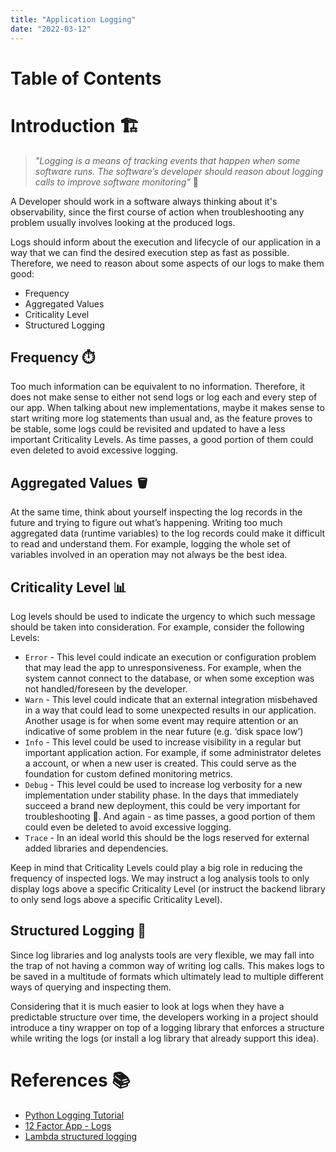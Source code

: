 ```yaml
---
title: "Application Logging"
date: "2022-03-12"
---
```


# Table of Contents

# Introduction :building_construction:


> *"Logging is a means of tracking events that happen when some software runs. The software’s developer should reason about logging calls to improve software monitoring"* :pencil:

A Developer should work in a software always thinking about it's observability, since the first course of action when troubleshooting any problem usually involves looking at the produced logs.

Logs should inform about the execution and lifecycle of our application in a way that we can find the desired execution step as fast as possible. Therefore, we need to reason about some aspects of our logs to make them good:

* Frequency
* Aggregated Values
* Criticality Level
* Structured Logging

## Frequency :stopwatch:

Too much information can be equivalent to no information. Therefore, it does not make sense to either not send logs or log each and every step of our app. When talking about new implementations, maybe it makes sense to start writing more log statements than usual and, as the feature proves to be stable, some logs could be revisited and updated to have a less important Criticality Levels. As time passes, a good portion of them could even deleted to avoid excessive logging.

## Aggregated Values :bucket:

At the same time, think about yourself inspecting the log records in the future and trying to figure out what’s happening. Writing too much aggregated data (runtime variables) to the log records could make it difficult to read and understand them. For example, logging the whole set of variables involved in an operation may not always be the best idea.

## Criticality Level :bar_chart:

Log levels should be used to indicate the urgency to which such message should be taken into consideration. For example, consider the following Levels:

* `Error` - This level could indicate an execution or configuration problem that may lead the app to unresponsiveness. For example, when the system cannot connect to the database, or when some exception was not handled/foreseen by the developer.
* `Warn` - This level could indicate that an external integration misbehaved in a way that could lead to some unexpected results in our application. Another usage is for when some event may require attention or an indicative of some problem in the near future (e.g. ‘disk space low’)
* `Info` - This level could be used to increase visibility in a regular but important application action. For example, if some administrator deletes a account, or when a new user is created. This could serve as the foundation for custom defined monitoring metrics.
* `Debug` - This level could be used to increase log verbosity for a new implementation under stability phase. In the days that immediately succeed a brand new deployment, this could be very important for troubleshooting :bug:. And again - as time passes, a good portion of them could even be deleted to avoid excessive logging.
* `Trace` - In an ideal world this should be the logs reserved for external added libraries and dependencies.

Keep in mind that Criticality Levels could play a big role in reducing the frequency of inspected logs. We may instruct a log analysis tools to only display logs above a specific Criticality Level (or instruct the backend library to only send logs above a specific Criticality Level).

## Structured Logging :musical_keyboard:
Since log libraries and log analysts tools are very flexible, we may fall into the trap of not having a common way of writing log calls. This makes logs to be saved in a multitude of formats which ultimately lead to multiple different ways of querying and inspecting them. 

Considering that it is much easier to look at logs when they have a predictable structure over time, the developers working in a project should introduce a tiny wrapper on top of a logging library that enforces a structure while writing the logs (or install a log library that already support this idea).


# References :books:

* [Python Logging Tutorial](https://docs.python.org/3.8/howto/logging.html#logging-basic-tutorial)
* [12 Factor App - Logs](https://12factor.net/logs)
* [Lambda structured logging](https://docs.aws.amazon.com/lambda/latest/operatorguide/parse-logs.html)
